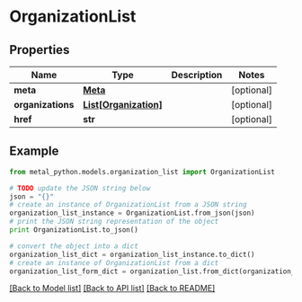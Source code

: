 # OrganizationList


## Properties
Name | Type | Description | Notes
------------ | ------------- | ------------- | -------------
**meta** | [**Meta**](Meta.md) |  | [optional] 
**organizations** | [**List[Organization]**](Organization.md) |  | [optional] 
**href** | **str** |  | [optional] 

## Example

```python
from metal_python.models.organization_list import OrganizationList

# TODO update the JSON string below
json = "{}"
# create an instance of OrganizationList from a JSON string
organization_list_instance = OrganizationList.from_json(json)
# print the JSON string representation of the object
print OrganizationList.to_json()

# convert the object into a dict
organization_list_dict = organization_list_instance.to_dict()
# create an instance of OrganizationList from a dict
organization_list_form_dict = organization_list.from_dict(organization_list_dict)
```
[[Back to Model list]](../README.md#documentation-for-models) [[Back to API list]](../README.md#documentation-for-api-endpoints) [[Back to README]](../README.md)


